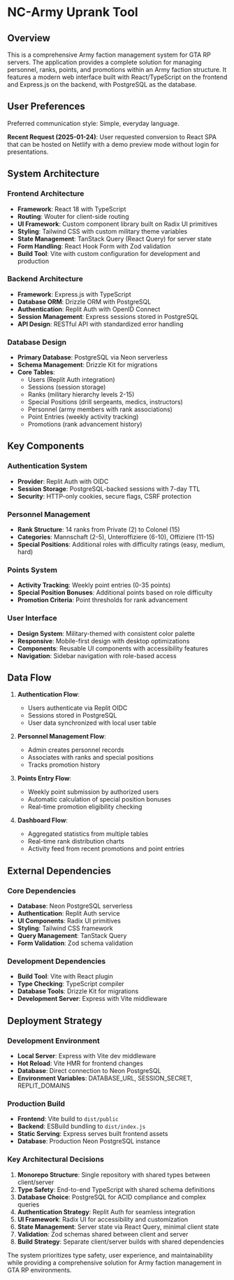 # NC-Army Uprank Tool

## Overview

This is a comprehensive Army faction management system for GTA RP servers. The application provides a complete solution for managing personnel, ranks, points, and promotions within an Army faction structure. It features a modern web interface built with React/TypeScript on the frontend and Express.js on the backend, with PostgreSQL as the database.

## User Preferences

Preferred communication style: Simple, everyday language.

**Recent Request (2025-01-24)**: User requested conversion to React SPA that can be hosted on Netlify with a demo preview mode without login for presentations.

## System Architecture

### Frontend Architecture
- **Framework**: React 18 with TypeScript
- **Routing**: Wouter for client-side routing
- **UI Framework**: Custom component library built on Radix UI primitives
- **Styling**: Tailwind CSS with custom military theme variables
- **State Management**: TanStack Query (React Query) for server state
- **Form Handling**: React Hook Form with Zod validation
- **Build Tool**: Vite with custom configuration for development and production

### Backend Architecture
- **Framework**: Express.js with TypeScript
- **Database ORM**: Drizzle ORM with PostgreSQL
- **Authentication**: Replit Auth with OpenID Connect
- **Session Management**: Express sessions stored in PostgreSQL
- **API Design**: RESTful API with standardized error handling

### Database Design
- **Primary Database**: PostgreSQL via Neon serverless
- **Schema Management**: Drizzle Kit for migrations
- **Core Tables**:
  - Users (Replit Auth integration)
  - Sessions (session storage)
  - Ranks (military hierarchy levels 2-15)
  - Special Positions (drill sergeants, medics, instructors)
  - Personnel (army members with rank associations)
  - Point Entries (weekly activity tracking)
  - Promotions (rank advancement history)

## Key Components

### Authentication System
- **Provider**: Replit Auth with OIDC
- **Session Storage**: PostgreSQL-backed sessions with 7-day TTL
- **Security**: HTTP-only cookies, secure flags, CSRF protection

### Personnel Management
- **Rank Structure**: 14 ranks from Private (2) to Colonel (15)
- **Categories**: Mannschaft (2-5), Unteroffiziere (6-10), Offiziere (11-15)
- **Special Positions**: Additional roles with difficulty ratings (easy, medium, hard)

### Points System
- **Activity Tracking**: Weekly point entries (0-35 points)
- **Special Position Bonuses**: Additional points based on role difficulty
- **Promotion Criteria**: Point thresholds for rank advancement

### User Interface
- **Design System**: Military-themed with consistent color palette
- **Responsive**: Mobile-first design with desktop optimizations
- **Components**: Reusable UI components with accessibility features
- **Navigation**: Sidebar navigation with role-based access

## Data Flow

1. **Authentication Flow**:
   - Users authenticate via Replit OIDC
   - Sessions stored in PostgreSQL
   - User data synchronized with local user table

2. **Personnel Management Flow**:
   - Admin creates personnel records
   - Associates with ranks and special positions
   - Tracks promotion history

3. **Points Entry Flow**:
   - Weekly point submission by authorized users
   - Automatic calculation of special position bonuses
   - Real-time promotion eligibility checking

4. **Dashboard Flow**:
   - Aggregated statistics from multiple tables
   - Real-time rank distribution charts
   - Activity feed from recent promotions and point entries

## External Dependencies

### Core Dependencies
- **Database**: Neon PostgreSQL serverless
- **Authentication**: Replit Auth service
- **UI Components**: Radix UI primitives
- **Styling**: Tailwind CSS framework
- **Query Management**: TanStack Query
- **Form Validation**: Zod schema validation

### Development Dependencies
- **Build Tool**: Vite with React plugin
- **Type Checking**: TypeScript compiler
- **Database Tools**: Drizzle Kit for migrations
- **Development Server**: Express with Vite middleware

## Deployment Strategy

### Development Environment
- **Local Server**: Express with Vite dev middleware
- **Hot Reload**: Vite HMR for frontend changes
- **Database**: Direct connection to Neon PostgreSQL
- **Environment Variables**: DATABASE_URL, SESSION_SECRET, REPLIT_DOMAINS

### Production Build
- **Frontend**: Vite build to `dist/public`
- **Backend**: ESBuild bundling to `dist/index.js`
- **Static Serving**: Express serves built frontend assets
- **Database**: Production Neon PostgreSQL instance

### Key Architectural Decisions

1. **Monorepo Structure**: Single repository with shared types between client/server
2. **Type Safety**: End-to-end TypeScript with shared schema definitions
3. **Database Choice**: PostgreSQL for ACID compliance and complex queries
4. **Authentication Strategy**: Replit Auth for seamless integration
5. **UI Framework**: Radix UI for accessibility and customization
6. **State Management**: Server state via React Query, minimal client state
7. **Validation**: Zod schemas shared between client and server
8. **Build Strategy**: Separate client/server builds with shared dependencies

The system prioritizes type safety, user experience, and maintainability while providing a comprehensive solution for Army faction management in GTA RP environments.